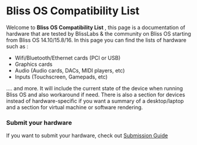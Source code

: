 # Bliss OS Compatibility List

Welcome to **Bliss OS Compatibility List** , this page is a documentation of hardware that are tested by BlissLabs & the community on Bliss OS starting from Bliss OS 14.10/15.8/16. In this page you can find the lists of hardware such as :
- Wifi/Bluetooth/Ethernet cards (PCI or USB)
- Graphics cards
- Audio (Audio cards, DACs, MIDI players, etc)
- Inputs (Touchscreen, Gamepads, etc)

.... and more. It will include the current state of the device when running Bliss OS and also workaround if need. There is also a section for devices instead of hardware-specific if you want a summary of a desktop/laptop and a section for virtual machine or software rendering.

### Submit your hardware

If you want to submit your hardware, check out [Submission Guide](submission_guide.md)
